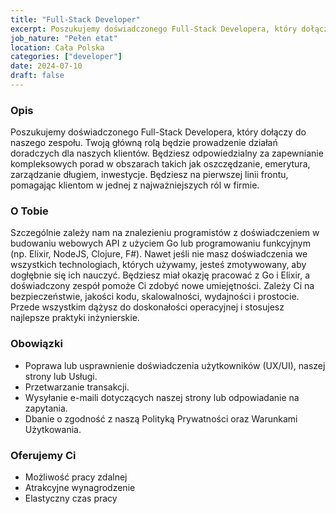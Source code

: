 ```yaml
---
title: "Full-Stack Developer"
excerpt: Poszukujemy doświadczonego Full-Stack Developera, który dołączy do naszego zespołu. Będziesz odpowiedzialny za kompleksowe doradztwo i rozwój naszych usług.
job_nature: "Pełen etat"
location: Cała Polska
categories: ["developer"]
date: 2024-07-10
draft: false
---
```


### Opis

Poszukujemy doświadczonego Full-Stack Developera, który dołączy do naszego zespołu. Twoją główną rolą będzie prowadzenie działań doradczych dla naszych klientów. Będziesz odpowiedzialny za zapewnianie kompleksowych porad w obszarach takich jak oszczędzanie, emerytura, zarządzanie długiem, inwestycje. Będziesz na pierwszej linii frontu, pomagając klientom w jednej z najważniejszych ról w firmie.

### O Tobie

Szczególnie zależy nam na znalezieniu programistów z doświadczeniem w budowaniu webowych API z użyciem Go lub programowaniu funkcyjnym (np. Elixir, NodeJS, Clojure, F#). Nawet jeśli nie masz doświadczenia we wszystkich technologiach, których używamy, jesteś zmotywowany, aby dogłębnie się ich nauczyć. Będziesz miał okazję pracować z Go i Elixir, a doświadczony zespół pomoże Ci zdobyć nowe umiejętności. Zależy Ci na bezpieczeństwie, jakości kodu, skalowalności, wydajności i prostocie. Przede wszystkim dążysz do doskonałości operacyjnej i stosujesz najlepsze praktyki inżynierskie.


### Obowiązki

- Poprawa lub usprawnienie doświadczenia użytkowników (UX/UI), naszej strony lub Usługi.
- Przetwarzanie transakcji.
- Wysyłanie e-maili dotyczących naszej strony lub odpowiadanie na zapytania.
- Dbanie o zgodność z naszą Polityką Prywatności oraz Warunkami Użytkowania.

### Oferujemy Ci

- Możliwość pracy zdalnej
- Atrakcyjne wynagrodzenie
- Elastyczny czas pracy

